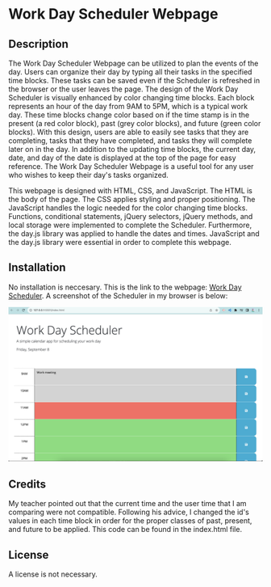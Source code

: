 # Work Day Scheduler Webpage

## Description

The Work Day Scheduler Webpage can be utilized to plan the events of the day. Users can organize their day by typing all their tasks in the specified time blocks. These tasks can be saved even if the Scheduler is refreshed in the browser or the user leaves the page. The design of the Work Day Scheduler is visually enhanced by color changing time blocks. Each block represents an hour of the day from 9AM to 5PM, which is a typical work day. These time blocks change color based on if the time stamp is in the present (a red color block), past (grey color blocks), and future (green color blocks). With this design, users are able to easily see tasks that they are completing, tasks that they have completed, and tasks they will complete later on in the day. In addition to the updating time blocks, the current day, date, and day of the date is displayed at the top of the page for easy reference. The Work Day Scheduler Webpage is a useful tool for any user who wishes to keep their day's tasks organized.

This webpage is designed with HTML, CSS, and JavaScript. The HTML is the body of the page. The CSS applies styling and proper positioning. The JavaScript handles the logic needed for the color changing time blocks. Functions, conditional statements, jQuery selectors, jQuery methods, and local storage were implemented to complete the Scheduler. Furthermore, the day.js library was applied to handle the dates and times. JavaScript and the day.js library were essential in order to complete this webpage.

## Installation

No installation is neccesary. This is the link to the webpage: [Work Day Scheduler](https://cararosa.github.io/work-day-scheduler-challenge/).
A screenshot of the Scheduler in my browser is below:

![Alt text](./assets/images/WorkDaySchedulerWebpage.png)

## Credits

My teacher pointed out that the current time and the user time that I am comparing were not compatible. Following his advice, I changed the id's values in each time block in order for the proper classes of past, present, and future to be applied. This code can be found in the index.html file.

## License

A license is not necessary.



